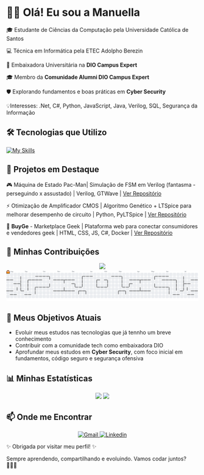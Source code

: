 # 👋🏽 Olá! Eu sou a Manuella

🎓 Estudante de Ciências da Computação pela Universidade Católica de Santos

💻 Técnica em Informática pela ETEC Adolpho Berezin

🌟 Embaixadora Universitária na **DIO Campus Expert**

🎓 Membro da **Comunidade Alumni DIO Campus Expert**

🛡️ Explorando fundamentos e boas práticas em **Cyber Security**

💡Interesses: .Net, C#, Python, JavaScript, Java, Verilog, SQL, Segurança da Informação 

## 🛠️ Tecnologias que Utilizo

[![My Skills](https://skillicons.dev/icons?i=cs,dotnet,c,py,js,mysql,git,github,java&perline=4)](https://skillicons.dev)

## 📌 Projetos em Destaque

🎮 Máquina de Estado Pac-Man| Simulação de FSM em Verilog (fantasma - perseguindo x assustado) | Verilog, GTWave | [Ver Repositório](https://github.com/manunasci/pac_mac)

⚡ Otimização de Amplificador CMOS | Algoritmo Genético + LTSpice para melhorar desempenho de circuito | Python, PyLTSpice | [Ver Repositório](https://github.com/manunasci/Projeto-IC)

🛒 **BuyGe** - Marketplace Geek | Plataforma web para conectar consumidores e vendedores geek | HTML, CSS, JS, C#, Docker | [Ver Repositório](https://github.com/vinicioslop/buyge-frontend)

## 📌 Minhas Contribuições

<div align="center">
    <img loading="lazy" height="180em" src="https://github-readme-streak-stats.herokuapp.com?user=manunasci&theme=radical&hipe_border=true"/>
</div>

<picture>
  <source media="(prefers-color-scheme: dark)" srcset="https://raw.githubusercontent.com/manunasci/manunasci/output/pacman-contribution-graph-dark.svg">
  <source media="(prefers-color-scheme: light)" srcset="https://raw.githubusercontent.com/manunasci/manunasci/output/pacman-contribution-graph.svg">
  <img alt="pacman contribution graph" src="https://raw.githubusercontent.com/manunasci/manunasci/output/pacman-contribution-graph.svg">
</picture>

## 💼 Meus Objetivos Atuais

- Evoluir meus estudos nas tecnologias que já tennho um breve conhecimento
- Contribuir com a comunidade tech como embaixadora DIO
- Aprofundar meus estudos em **Cyber Security**, com foco inicial em fundamentos, código seguro e segurança ofensiva

## 📊 Minhas Estatísticas

<div align="center">
    <img loading="lazy" height="180em" src="https://github-readme-stats.vercel.app/api/top-langs/?username=manunasci&layyout=compact&langs_count=7&theme=radical"/>
  <img loading="lazy" height="180em" src="https://github-readme-stats.vercel.app/api?username=manunasci&show_icons=true&theme=radical&include_all_commits=true&count_private=true"/>
</div>

## 📫 Onde me Encontrar

<p align="center">
  <!-- Ícone do Email -->
  <a href="mailto:hola.manuella@gmail.com" target="_blank">
    <img src="https://skillicons.dev/icons?i=gmail" alt="Gmail" />
  </a>
  <!-- Ícone do Linkendin -->
  <a href="https://www.linkedin.com/in/manuella-nascimento-santos" target="_blank"/>
    <img src="https://skillicons.dev/icons?i=linkedin" alt="Linkedin" />
  </a>
</p>

✨ Obrigada por visitar meu perfil! ✨

Sempre aprendendo, compartilhando e evoluindo. Vamos codar juntos? 👩🏽‍💻


